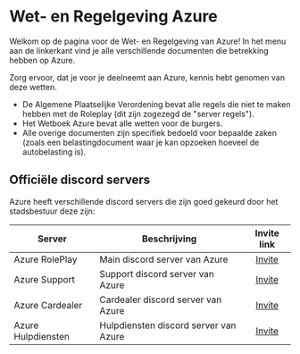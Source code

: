 # Wet- en Regelgeving Azure

Welkom op de pagina voor de Wet- en Regelgeving van Azure!
In het menu aan de linkerkant vind je alle verschillende documenten die betrekking hebben op Azure.

Zorg ervoor, dat je voor je deelneemt aan Azure, kennis hebt genomen van deze wetten.

- De Algemene Plaatselijke Verordening bevat alle regels die niet te maken hebben met de Roleplay (dit zijn zogezegd de "server regels").
- Het Wetboek Azure bevat alle wetten voor de burgers.
- Alle overige documenten zijn specifiek bedoeld voor bepaalde zaken (zoals een belastingdocument waar je kan opzoeken hoeveel de autobelasting is).

## Officiële discord servers

Azure heeft verschillende discord servers die zijn goed gekeurd door het stadsbestuur deze zijn:

| Server | Beschrijving | Invite link |
|---|---|:---:|
|Azure RolePlay| Main discord server van Azure | [Invite](https://discord.gg/fsroleplay) |
|Azure Support| Support discord server van Azure | [Invite](https://discord.gg/KsSYaCTUqD) |
|Azure Cardealer| Cardealer discord server van Azure | [Invite](https://discord.gg/CrpGRhnvQt) |
|Azure Hulpdiensten| Hulpdiensten discord server van Azure | [Invite](https://discord.gg/mSbCQjQ4QC) 
